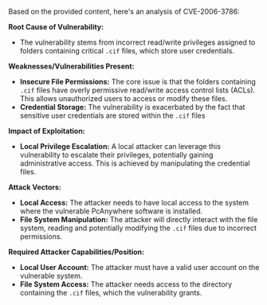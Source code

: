 Based on the provided content, here's an analysis of CVE-2006-3786:

**Root Cause of Vulnerability:**
- The vulnerability stems from incorrect read/write privileges assigned to folders containing critical `.cif` files, which store user credentials.

**Weaknesses/Vulnerabilities Present:**
- **Insecure File Permissions:** The core issue is that the folders containing `.cif` files have overly permissive read/write access control lists (ACLs). This allows unauthorized users to access or modify these files.
- **Credential Storage:** The vulnerability is exacerbated by the fact that sensitive user credentials are stored within the `.cif` files

**Impact of Exploitation:**
- **Local Privilege Escalation:** A local attacker can leverage this vulnerability to escalate their privileges, potentially gaining administrative access. This is achieved by manipulating the credential files.

**Attack Vectors:**
- **Local Access:** The attacker needs to have local access to the system where the vulnerable PcAnywhere software is installed.
- **File System Manipulation:** The attacker will directly interact with the file system, reading and potentially modifying the `.cif` files due to incorrect permissions.

**Required Attacker Capabilities/Position:**
- **Local User Account:** The attacker must have a valid user account on the vulnerable system.
- **File System Access:** The attacker needs access to the directory containing the `.cif` files, which the vulnerability grants.